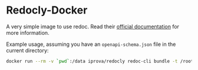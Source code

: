 # Redocly-Docker

A very simple image to use redoc. Read their [official documentation](https://github.com/Redocly/redoc) for more information.

Example usage, assuming you have an `openapi-schema.json` file in the current directory:

```sh
docker run --rm -v `pwd`:/data iprova/redocly redoc-cli bundle -t /root/template.html openapi-schema.json
```

